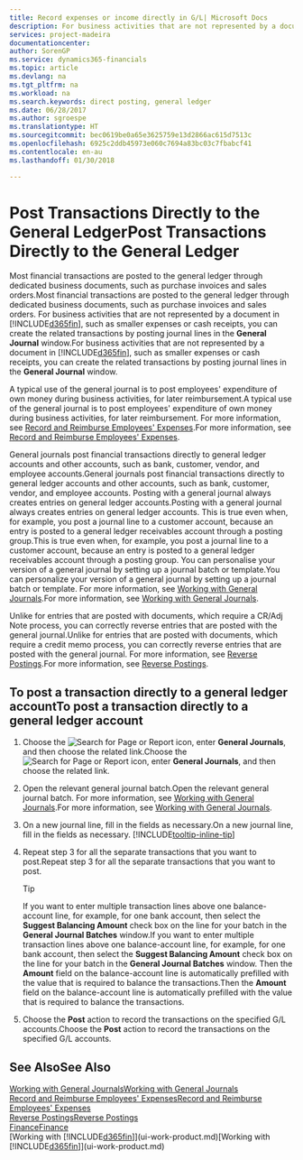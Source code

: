 ```yaml
---
title: Record expenses or income directly in G/L| Microsoft Docs
description: For business activities that are not represented by a document in, such as smaller expenses or cash receipts, you can create the related transactions by posting journal lines in the General Journal window.
services: project-madeira
documentationcenter: 
author: SorenGP
ms.service: dynamics365-financials
ms.topic: article
ms.devlang: na
ms.tgt_pltfrm: na
ms.workload: na
ms.search.keywords: direct posting, general ledger
ms.date: 06/28/2017
ms.author: sgroespe
ms.translationtype: HT
ms.sourcegitcommit: bec0619be0a65e3625759e13d2866ac615d7513c
ms.openlocfilehash: 6925c2ddb45973e060c7694a83bc03c7fbabcf41
ms.contentlocale: en-au
ms.lasthandoff: 01/30/2018

---
```

# <a name="post-transactions-directly-to-the-general-ledger"></a><span data-ttu-id="50f61-103">Post Transactions Directly to the General Ledger</span><span class="sxs-lookup"><span data-stu-id="50f61-103">Post Transactions Directly to the General Ledger</span></span>
<span data-ttu-id="50f61-104">Most financial transactions are posted to the general ledger through dedicated business documents, such as purchase invoices and sales orders.</span><span class="sxs-lookup"><span data-stu-id="50f61-104">Most financial transactions are posted to the general ledger through dedicated business documents, such as purchase invoices and sales orders.</span></span> <span data-ttu-id="50f61-105">For business activities that are not represented by a document in [!INCLUDE[d365fin](includes/d365fin_md.md)], such as smaller expenses or cash receipts, you can create the related transactions by posting journal lines in the **General Journal** window.</span><span class="sxs-lookup"><span data-stu-id="50f61-105">For business activities that are not represented by a document in [!INCLUDE[d365fin](includes/d365fin_md.md)], such as smaller expenses or cash receipts, you can create the related transactions by posting journal lines in the **General Journal** window.</span></span>

<span data-ttu-id="50f61-106">A typical use of the general journal is to post employees' expenditure of own money during business activities, for later reimbursement.</span><span class="sxs-lookup"><span data-stu-id="50f61-106">A typical use of the general journal is to post employees' expenditure of own money during business activities, for later reimbursement.</span></span> <span data-ttu-id="50f61-107">For more information, see [Record and Reimburse Employees' Expenses](finance-how-record-reimburse-employee-expenses.md).</span><span class="sxs-lookup"><span data-stu-id="50f61-107">For more information, see [Record and Reimburse Employees' Expenses](finance-how-record-reimburse-employee-expenses.md).</span></span>

<span data-ttu-id="50f61-108">General journals post financial transactions directly to general ledger accounts and other accounts, such as bank, customer, vendor, and employee accounts.</span><span class="sxs-lookup"><span data-stu-id="50f61-108">General journals post financial transactions directly to general ledger accounts and other accounts, such as bank, customer, vendor, and employee accounts.</span></span> <span data-ttu-id="50f61-109">Posting with a general journal always creates entries on general ledger accounts.</span><span class="sxs-lookup"><span data-stu-id="50f61-109">Posting with a general journal always creates entries on general ledger accounts.</span></span> <span data-ttu-id="50f61-110">This is true even when, for example, you post a journal line to a customer account, because an entry is posted to a general ledger receivables account through a posting group.</span><span class="sxs-lookup"><span data-stu-id="50f61-110">This is true even when, for example, you post a journal line to a customer account, because an entry is posted to a general ledger receivables account through a posting group.</span></span> <span data-ttu-id="50f61-111">You can personalise your version of a general journal by setting up a journal batch or template.</span><span class="sxs-lookup"><span data-stu-id="50f61-111">You can personalize your version of a general journal by setting up a journal batch or template.</span></span> <span data-ttu-id="50f61-112">For more information, see [Working with General Journals](ui-work-general-journals.md).</span><span class="sxs-lookup"><span data-stu-id="50f61-112">For more information, see [Working with General Journals](ui-work-general-journals.md).</span></span>

<span data-ttu-id="50f61-113">Unlike for entries that are posted with documents, which require a CR/Adj Note process, you can correctly reverse entries that are posted with the general journal.</span><span class="sxs-lookup"><span data-stu-id="50f61-113">Unlike for entries that are posted with documents, which require a credit memo process, you can correctly reverse entries that are posted with the general journal.</span></span> <span data-ttu-id="50f61-114">For more information, see [Reverse Postings](finance-how-reverse-journal-posting.md).</span><span class="sxs-lookup"><span data-stu-id="50f61-114">For more information, see [Reverse Postings](finance-how-reverse-journal-posting.md).</span></span>

## <a name="to-post-a-transaction-directly-to-a-general-ledger-account"></a><span data-ttu-id="50f61-115">To post a transaction directly to a general ledger account</span><span class="sxs-lookup"><span data-stu-id="50f61-115">To post a transaction directly to a general ledger account</span></span>
1. <span data-ttu-id="50f61-116">Choose the ![Search for Page or Report](media/ui-search/search_small.png "Search for Page or Report icon") icon, enter **General Journals**, and then choose the related link.</span><span class="sxs-lookup"><span data-stu-id="50f61-116">Choose the ![Search for Page or Report](media/ui-search/search_small.png "Search for Page or Report icon") icon, enter **General Journals**, and then choose the related link.</span></span>
2. <span data-ttu-id="50f61-117">Open the relevant general journal batch.</span><span class="sxs-lookup"><span data-stu-id="50f61-117">Open the relevant general journal batch.</span></span> <span data-ttu-id="50f61-118">For more information, see [Working with General Journals](ui-work-general-journals.md).</span><span class="sxs-lookup"><span data-stu-id="50f61-118">For more information, see [Working with General Journals](ui-work-general-journals.md).</span></span>
3. <span data-ttu-id="50f61-119">On a new journal line, fill in the fields as necessary.</span><span class="sxs-lookup"><span data-stu-id="50f61-119">On a new journal line, fill in the fields as necessary.</span></span> [!INCLUDE[tooltip-inline-tip](includes/tooltip-inline-tip_md.md)]    
4. <span data-ttu-id="50f61-120">Repeat step 3 for all the separate transactions that you want to post.</span><span class="sxs-lookup"><span data-stu-id="50f61-120">Repeat step 3 for all the separate transactions that you want to post.</span></span>

    > [!TIP]  
    > <span data-ttu-id="50f61-121">If you want to enter multiple transaction lines above one balance-account line, for example, for one bank account, then select the **Suggest Balancing Amount** check box on the line for your batch in the **General Journal Batches** window.</span><span class="sxs-lookup"><span data-stu-id="50f61-121">If you want to enter multiple transaction lines above one balance-account line, for example, for one bank account, then select the **Suggest Balancing Amount** check box on the line for your batch in the **General Journal Batches** window.</span></span> <span data-ttu-id="50f61-122">Then the **Amount** field on the balance-account line is automatically prefilled with the value that is required to balance the transactions.</span><span class="sxs-lookup"><span data-stu-id="50f61-122">Then the **Amount** field on the balance-account line is automatically prefilled with the value that is required to balance the transactions.</span></span>
5. <span data-ttu-id="50f61-123">Choose the **Post** action to record the transactions on the specified G/L accounts.</span><span class="sxs-lookup"><span data-stu-id="50f61-123">Choose the **Post** action to record the transactions on the specified G/L accounts.</span></span>

## <a name="see-also"></a><span data-ttu-id="50f61-124">See Also</span><span class="sxs-lookup"><span data-stu-id="50f61-124">See Also</span></span>
[<span data-ttu-id="50f61-125">Working with General Journals</span><span class="sxs-lookup"><span data-stu-id="50f61-125">Working with General Journals</span></span>](ui-work-general-journals.md)  
[<span data-ttu-id="50f61-126">Record and Reimburse Employees' Expenses</span><span class="sxs-lookup"><span data-stu-id="50f61-126">Record and Reimburse Employees' Expenses</span></span>](finance-how-record-reimburse-employee-expenses.md)  
[<span data-ttu-id="50f61-127">Reverse Postings</span><span class="sxs-lookup"><span data-stu-id="50f61-127">Reverse Postings</span></span>](finance-how-reverse-journal-posting.md)  
[<span data-ttu-id="50f61-128">Finance</span><span class="sxs-lookup"><span data-stu-id="50f61-128">Finance</span></span>](finance.md)  
<span data-ttu-id="50f61-129">[Working with [!INCLUDE[d365fin](includes/d365fin_md.md)]](ui-work-product.md)</span><span class="sxs-lookup"><span data-stu-id="50f61-129">[Working with [!INCLUDE[d365fin](includes/d365fin_md.md)]](ui-work-product.md)</span></span>  

